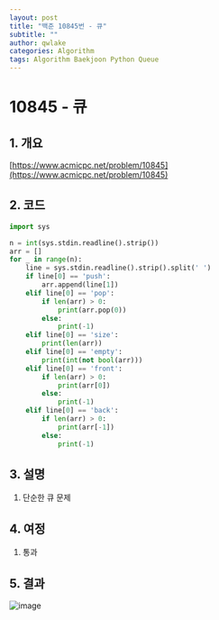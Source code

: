 ```yaml
---
layout: post
title: "백준 10845번 - 큐"
subtitle: ""
author: qwlake
categories: Algorithm
tags: Algorithm Baekjoon Python Queue
---
```


# **10845 - 큐**

## **1. 개요**

[https://www.acmicpc.net/problem/10845](https://www.acmicpc.net/problem/10845)

## **2. 코드**

```python
import sys

n = int(sys.stdin.readline().strip())
arr = []
for _ in range(n):
    line = sys.stdin.readline().strip().split(' ')
    if line[0] == 'push':
        arr.append(line[1])
    elif line[0] == 'pop':
        if len(arr) > 0:
            print(arr.pop(0))
        else:
            print(-1)
    elif line[0] == 'size':
        print(len(arr))
    elif line[0] == 'empty':
        print(int(not bool(arr)))
    elif line[0] == 'front':
        if len(arr) > 0:
            print(arr[0])
        else:
            print(-1)
    elif line[0] == 'back':
        if len(arr) > 0:
            print(arr[-1])
        else:
            print(-1)
```

## **3. 설명**

1. 단순한 큐 문제

## **4. 여정**

1. 통과

## **5. 결과**
![image](https://user-images.githubusercontent.com/41278416/87217207-c619d280-c381-11ea-892d-f78adc7d2e74.png)